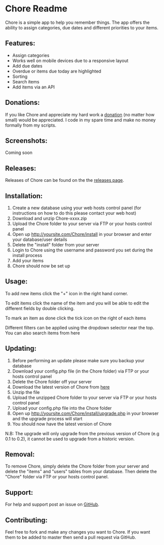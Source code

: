 Chore Readme
========================

Chore is a simple app to help you remember things. The app offers the ability to assign categories, due dates and different priorities to your items.

Features:
---------

* Assign categories
* Works well on mobile devices due to a responsive layout
* Add due dates
* Overdue or items due today are highlighted
* Sorting
* Search items
* Add items via an API

Donations:
------------

If you like Chore and appreciate my hard work a [donation](https://www.paypal.com/cgi-bin/webscr?cmd=_s-xclick&hosted_button_id=UYWJXFX6M4ADW) (no matter how small) would be appreciated. I code in my spare time and make no money formally from my scripts.

Screenshots:
------------

Coming soon

Releases:
------------

Releases of Chore can be found on the the [releases page](https://github.com/joshf/Chore/releases).

Installation:
-------------

1. Create a new database using your web hosts control panel (for instructions on how to do this please contact your web host)
2. Download and unzip Chore-xxxx.zip
3. Upload the Chore folder to your server via FTP or your hosts control panel
4. Open up http://yoursite.com/Chore/install in your browser and enter your database/user details
5. Delete the "install" folder from your server
6. Login to Chore using the username and password you set during the install process
7. Add your items
8. Chore should now be set up

Usage:
------

To add new items click the "+" icon in the right hand corner.

To edit items click the name of the item and you will be able to edit the different fields by double clicking.

To mark an item as done click the tick icon on the right of each items

Different filters can be applied using the dropdown selector near the top. You can also search items from here


Updating:
---------

1. Before performing an update please make sure you backup your database
2. Download your config.php file (in the Chore folder) via FTP or your hosts control panel
3. Delete the Chore folder off your server
4. Download the latest version of Chore from [here](https://github.com/joshf/Chore/releases)
5. Unzip the file
6. Upload the unzipped Chore folder to your server via FTP or your hosts control panel
7. Upload your config.php file into the Chore folder
4. Open up http://yoursite.com/Chore/install/upgrade.php in your browser and the upgrade process will start
9. You should now have the latest version of Chore

N.B: The upgrade will only upgrade from the previous version of Chore (e.g 0.1 to 0.2), it cannot be used to upgrade from a historic version.

Removal:
--------

To remove Chore, simply delete the Chore folder from your server and delete the "items" and "users" tables from your database. Then delete the "Chore" folder via FTP or your hosts control panel. 

Support:
-------------

For help and support post an issue on [GitHub](https://github.com/joshf/Chore/issues).

Contributing:
-------------

Feel free to fork and make any changes you want to Chore. If you want them to be added to master then send a pull request via GitHub.
